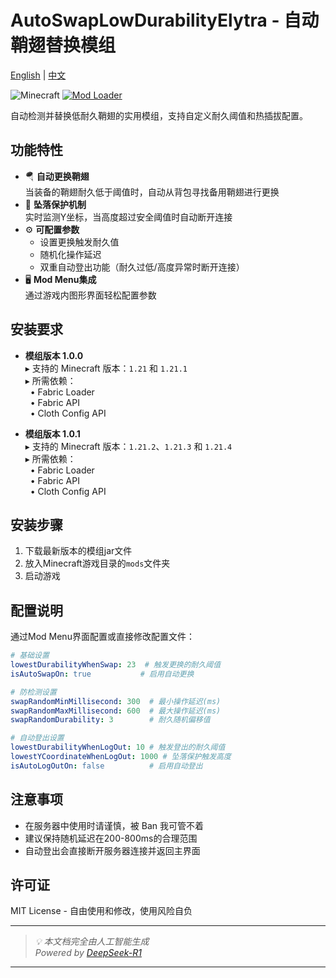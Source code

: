# AutoSwapLowDurabilityElytra - 自动鞘翅替换模组

[English](README_EN.md) | [中文](README.md)

![Minecraft](https://img.shields.io/badge/Minecraft-1.21+-green?style=flat-square)
[![Mod Loader](https://img.shields.io/badge/Fabric-Loader-blue?style=flat-square)](https://fabricmc.net/)

自动检测并替换低耐久鞘翅的实用模组，支持自定义耐久阈值和热插拔配置。

## 功能特性

- 🪂 **自动更换鞘翅**  
  当装备的鞘翅耐久低于阈值时，自动从背包寻找备用鞘翅进行更换
- 🛑 **坠落保护机制**  
  实时监测Y坐标，当高度超过安全阈值时自动断开连接
- ⚙️ **可配置参数**
  - 设置更换触发耐久值
  - 随机化操作延迟
  - 双重自动登出功能（耐久过低/高度异常时断开连接）
- 🖥️ **Mod Menu集成**  
  通过游戏内图形界面轻松配置参数

## 安装要求

- **模组版本 1.0.0**  
  ▸ 支持的 Minecraft 版本：`1.21` 和 `1.21.1`  
  ▸ 所需依赖：  
  &nbsp;&nbsp;• Fabric Loader  
  &nbsp;&nbsp;• Fabric API  
  &nbsp;&nbsp;• Cloth Config API

- **模组版本 1.0.1**  
  ▸ 支持的 Minecraft 版本：`1.21.2`、`1.21.3` 和 `1.21.4`  
  ▸ 所需依赖：  
  &nbsp;&nbsp;• Fabric Loader  
  &nbsp;&nbsp;• Fabric API  
  &nbsp;&nbsp;• Cloth Config API


## 安装步骤

1. 下载最新版本的模组jar文件
2. 放入Minecraft游戏目录的`mods`文件夹
3. 启动游戏

## 配置说明

通过Mod Menu界面配置或直接修改配置文件：

```yaml
# 基础设置
lowestDurabilityWhenSwap: 23  # 触发更换的耐久阈值
isAutoSwapOn: true           # 启用自动更换

# 防检测设置
swapRandomMinMillisecond: 300  # 最小操作延迟(ms)
swapRandomMaxMillisecond: 600  # 最大操作延迟(ms)
swapRandomDurability: 3        # 耐久随机偏移值

# 自动登出设置 
lowestDurabilityWhenLogOut: 10 # 触发登出的耐久阈值
lowestYCoordinateWhenLogOut: 1000 # 坠落保护触发高度
isAutoLogOutOn: false          # 启用自动登出
```

## 注意事项

- 在服务器中使用时请谨慎，被 Ban 我可管不着
- 建议保持随机延迟在200-800ms的合理范围
- 自动登出会直接断开服务器连接并返回主界面

## 许可证

MIT License - 自由使用和修改，使用风险自负

---

> _💡 本文档完全由人工智能生成_  
> _Powered by [DeepSeek-R1](https://www.deepseek.com)_

---
